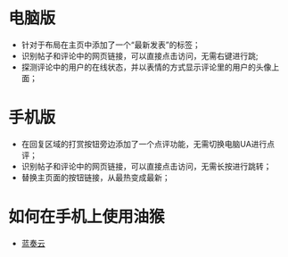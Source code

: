 # 电脑版
* 针对于布局在主页中添加了一个“最新发表”的标签；
* 识别帖子和评论中的网页链接，可以直接点击访问，无需右键进行跳;
* 探测评论中的用户的在线状态，并以表情的方式显示评论里的用户的头像上面；
# 手机版
* 在回复区域的打赏按钮旁边添加了一个点评功能，无需切换电脑UA进行点评；
* 识别帖子和评论中的网页链接，可以直接点击访问，无需长按进行跳转；
* 替换主页面的按钮链接，从最热变成最新；
# 如何在手机上使用油猴
* [蓝奏云](https://baiqi.lanzous.com/iby71sb)
